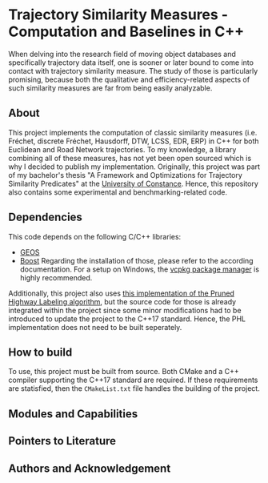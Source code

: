﻿# Trajectory Similarity Measures - Computation and Baselines in C++
When delving into the research field of moving object databases and specifically trajectory data itself, one is sooner or later bound to come into contact with trajectory similarity measure. The study of those is particularly promising, because both the qualitative and efficiency-related aspects of such similarity measures are far from being easily analyzable.

## About
This project implements the computation of classic similarity measures (i.e. Fréchet, discrete Fréchet, Hausdorff, DTW, LCSS, EDR, ERP) in C++ for both Euclidean and Road Network trajectories. To my knowledge, a library combining all of these measures, has not yet been open sourced which is why I decided to publish my implementation. Originally, this project was part of my bachelor's thesis "A Framework and Optimizations for Trajectory Similarity Predicates" at the [University of Constance](https://www.uni-konstanz.de/en/). Hence, this repository also contains some experimental and benchmarking-related code.

## Dependencies
This code depends on the following C/C++ libraries:
* [GEOS](https://libgeos.org/)
* [Boost](https://www.boost.org/)
Regarding the installation of those, please refer to the according documentation. For a setup on Windows, the [vcpkg package manager](https://vcpkg.io/en/) is highly recommended.

Additionally, this project also uses [this implementation of the Pruned Highway Labeling algorithm](https://github.com/kawatea/pruned-highway-labeling), but the source code for those is already integrated within the project since some minor modifications had to be introduced to update the project to the C++17 standard. Hence, the PHL implementation does not need to be built seperately.

## How to build
To use, this project must be built from source. Both CMake and a C++ compiler supporting the C++17 standard are required. If these requirements are statisfied, then the `CMakeList.txt` file handles the building of the project. 

## Modules and Capabilities


## Pointers to Literature


## Authors and Acknowledgement

